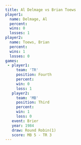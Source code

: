 ```yaml
---
title: Al Delmage vs Brian Toews
player1:            
  name: Delmage, Al 
  percent:          
  wins: 0           
  losses: 1         
player2:            
  name: Toews, Brian
  percent:          
  wins: 1           
  losses: 0         
games:
 - player1:          
     team: 'TR'      
     position: Fourth
     percent:        
     win: 0          
     loss: 1         
   player2:         
     team: 'MB'     
     position: Third
     percent:       
     win: 1         
     loss: 0        
   event: Brier        
   year: 1984          
   draw: Round Robin(1)
   score: MB 5 - TR 3  
---
```

